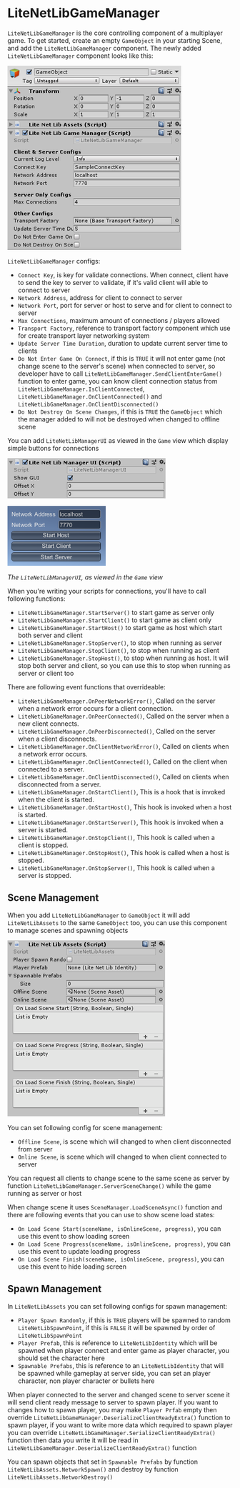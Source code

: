 # LiteNetLibGameManager

`LiteNetLibGameManager` is the core controlling component of a multiplayer game. To get started, create an empty `GameObject` in your starting Scene, and add the `LiteNetLibGameManager` component. The newly added `LiteNetLibGameManager` component looks like this:

![Added Manager](../images/added_manager.png)

`LiteNetLibGameManager` configs:
- `Connect Key`, is key for validate connections. When connect, client have to send the key to server to validate, if it's valid client will able to connect to server
- `Network Address`, address for client to connect to server
- `Network Port`, port for server or host to serve and for client to connect to server
- `Max Connections`, maximum amount of connections / players allowed
- `Transport Factory`, reference to transport factory component which use for create transport layer networking system
- `Update Server Time Duration`, duration to update current server time to clients
- `Do Not Enter Game On Connect`, if this is `TRUE` it will not enter game (not change scene to the server's scene) when connected to server, so developer have to call `LiteNetLibGameManager.SendClientEnterGame()` function to enter game, you can know client connection status from `LiteNetLibGameManager.IsClientConnected`, `LiteNetLibGameManager.OnClientConnected()` and `LiteNetLibGameManager.OnClientDisconnected()`
- `Do Not Destroy On Scene Changes`, if this is `TRUE` the `GameObject` which the manager added to will not be destroyed when changed to offline scene

You can add `LiteNetLibManagerUI` as viewed in the `Game` view which display simple buttons for connections

![Added Manager UI](../images/added_manager_ui.png)

![In-Game Manager UI](../images/ingame_manager_ui.png)

*The `LiteNetLibManagerUI`, as viewed in the `Game` view*

When you're writing your scripts for connections, you'll have to call following functions:
- `LiteNetLibGameManager.StartServer()` to start game as server only
- `LiteNetLibGameManager.StartClient()` to start game as client only
- `LiteNetLibGameManager.StartHost()` to start game as host which start both server and client
- `LiteNetLibGameManager.StopServer()`, to stop when running as server
- `LiteNetLibGameManager.StopClient()`, to stop when running as client
- `LiteNetLibGameManager.StopHost()`, to stop when running as host. It will stop both server and client, so you can use this to stop when running as server or client too

There are following event functions that overrideable:
- `LiteNetLibGameManager.OnPeerNetworkError()`, Called on the server when a network error occurs for a client connection.
- `LiteNetLibGameManager.OnPeerConnected()`, Called on the server when a new client connects.
- `LiteNetLibGameManager.OnPeerDisconnected()`, Called on the server when a client disconnects.
- `LiteNetLibGameManager.OnClientNetworkError()`, Called on clients when a network error occurs.
- `LiteNetLibGameManager.OnClientConnected()`, Called on the client when connected to a server.
- `LiteNetLibGameManager.OnClientDisconnected()`, Called on clients when disconnected from a server.
- `LiteNetLibGameManager.OnStartClient()`, This is a hook that is invoked when the client is started.
- `LiteNetLibGameManager.OnStartHost()`, This hook is invoked when a host is started.
- `LiteNetLibGameManager.OnStartServer()`, This hook is invoked when a server is started.
- `LiteNetLibGameManager.OnStopClient()`, This hook is called when a client is stopped.
- `LiteNetLibGameManager.OnStopHost()`, This hook is called when a host is stopped.
- `LiteNetLibGameManager.OnStopServer()`, This hook is called when a server is stopped.

## Scene Management

When you add `LiteNetLibGameManager` to `GameObject` it will add `LiteNetLibAssets` to the same `GameObject` too, you can use this component to manage scenes and spawning objects

![In-Game Manager UI](../images/added_assets.png)

You can set following config for scene management:
- `Offline Scene`, is scene which will changed to when client disconnected from server
- `Online Scene`, is scene which will changed to when client connected to server

You can request all clients to change scene to the same scene as server by function `LiteNetLibGameManager.ServerSceneChange()` while the game running as server or host

When change scene it uses `SceneManager.LoadSceneAsync()` function and there are following events that you can use to show scene load states:
- `On Load Scene Start(sceneName, isOnlineScene, progress)`, you can use this event to show loading screen
- `On Load Scene Progress(sceneName, isOnlineScene, progress)`, you can use this event to update loading progress
- `On Load Scene Finish(sceneName, isOnlineScene, progress)`, you can use this event to hide loading screen

## Spawn Management

In `LiteNetLibAssets` you can set following configs for spawn management:
- `Player Spawn Randomly`, if this is `TRUE` players will be spawned to random `LiteNetLibSpawnPoint`, if this is `FALSE` it will be spawned by order of `LiteNetLibSpawnPoint`
- `Player Prefab`, this is reference to `LiteNetLibIdentity` which will be spawned when player connect and enter game as player character, you should set the character here
- `Spawnable Prefabs`, this is reference to an `LiteNetLibIdentity` that will be spawned while gameplay at server side, you can set an player character, non player character or bullets here

When player connected to the server and changed scene to server scene it will send client ready message to server to spawn player. If you want to changes how to spawn player, you may make `Player Prfab` empty then override `LiteNetLibGameManager.DeserializeClientReadyExtra()` function to spawn player, if you want to write more data which required to spawn player you can override `LiteNetLibGameManager.SerializeClientReadyExtra()` function then data you write it will be read in `LiteNetLibGameManager.DeserializeClientReadyExtra()` function

You can spawn objects that set in `Spawnable Prefabs` by function `LiteNetLibAssets.NetworkSpawn()` and destroy by function `LiteNetLibAssets.NetworkDestroy()`